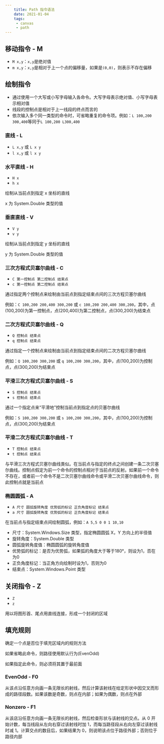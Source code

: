 ```yaml
---
    title: Path 指令语法
    date: 2021-01-04
    tags:
     - canvas
     - path
---
```


<Boxx/>

## 移动指令 - M

- `M x,y`：`x,y`是绝对值
- `m x,y`：`x,y`是相对于上一个点的偏移量，如果是`(0,0)`，则表示不存在偏移

## 绘制指令

- 通过使用一个大写或小写字母输入各命令。大写字母表示绝对值、小写字母表示相对值
- 线段的控制点是相对于上一线段的终点而言的
- 依次输入多个同一类型的命令时，可省略重复的命令项。例如：`L 100,200 300,400`等同于`L 100,200 L300,400`

### 直线 - L

- `L x,y` 或 `L x y`
- `l x,y` 或 `l x y`

### 水平直线 - H

- `H x`
- `h x`

绘制从当前点到指定 x 坐标的直线

x 为 System.Double 类型的值

### 垂直直线 - V

- `V y`
- `v y`

绘制从当前点到指定 y 坐标的直线

y 为 System.Double 类型的值

### 三次方程式贝塞尔曲线 - C

- `C 第一控制点 第二控制点 结束点`
- `c 第一控制点 第二控制点 结束点`

通过指定两个控制点来绘制由当前点到指定结束点间的三次方程贝塞尔曲线

例如：`C 100,200 200,400 300,200` 或 `c 100,200 200,400 300,200`，其中，点(100,200)为第一控制点，点(200,400)为第二控制点，点(300,200)为结束点

### 二次方程式贝塞尔曲线 - Q

- `Q 控制点 结束点`
- `q 控制点 结束点`

通过指定一个控制点来绘制由当前点到指定结束点间的二次方程贝塞尔曲线

例如：`Q 100,200 300,200` 或 `q 100,200 300,200`，其中，点(100,200)为控制点，点(300,200)为结束点

### 平滑三次方程式贝塞尔曲线 - S

- `S 控制点 结束点`
- `s 控制点 结束点`

通过一个指定点来“平滑地”控制当前点到指定点的贝塞尔曲线

例如：`S 100,200 300,200` 或 `s 100,200 300,200`，其中，点(100,200)为控制点，点(300,200)为结束点

### 平滑二次方程式贝塞尔曲线 - T

- `T 控制点 结束点`
- `t 控制点 结束点`

与平滑三次方程式贝塞尔曲线类似。在当前点与指定的终点之间创建一条二次贝塞尔曲线。控制点假定为前一个命令的控制点相对于当前点的反射。如果前一个命令不存在，或者前一个命令不是二次贝塞尔曲线命令或平滑二次贝塞尔曲线命令，则此控制点就是当前点

### 椭圆圆弧 - A

- `A 尺寸 圆弧旋转角度 优势弧的标记 正负角度标记 结束点`
- `a 尺寸 圆弧旋转角度 优势弧的标记 正负角度标记 结束点`

在当前点与指定结束点间绘制圆弧，例如：`A 5,5 0 0 1 10,10`

- 尺寸：System.Windows.Size 类型，指定椭圆圆弧 X，Y 方向上的半径值
- 旋转角度：System.Double 类型
- 圆弧旋转角度值：椭圆圆弧的旋转角度值
- 优势弧的标记：是否为优势弧，如果弧的角度大于等于180°，则设为1，否在为0
- 正负角度标记：当正角方向绘制时设为1，否则为0
- 结束点：System.Windows.Point 类型

## 关闭指令 - Z

- `Z`
- `z`

用以将图形首、尾点用直线连接，形成一个封闭的区域

## 填充规则

确定一个点是否位于填充区域内的规则方法

如果省略此命令，则路径使用默认行为(EvenOdd)

如果指定此命令，则必须将其置于最前面

### EvenOdd - F0

从该点沿任意方向画一条无限长的射线，然后计算该射线在给定形状中因交叉而形成的路径段数。如果该数是奇数，则点在内部；如果为偶数，则点在外部

### Nonzero - F1

从该店沿任意方向画一条无限长的射线，然后检查形状与该射线的交点。从 0 开始计数，每当线段从左向右穿过该射线时加 1，而每当路径段从右向左穿过该射线时减 1。计算交点的数目后，如果结果为 0，则说明该点位于路径外部；否则位于路径内部
